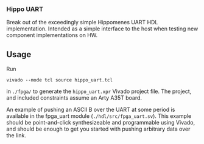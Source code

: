 ### Hippo UART

Break out of the exceedingly simple Hippomenes UART HDL implementation.
Intended as a simple interface to the host when testing new component implementations on HW.

## Usage

Run

```vivado --mode tcl source hippo_uart.tcl```

in `./fpga/` to generate the `hippo_uart.xpr` Vivado project file. The project, and included constraints assume an Arty A35T board.

An example of pushing an ASCII B over the UART at some period is available in the fpga_uart module (`./hdl/src/fpga_uart.sv`). This example should be point-and-click synthesizeable and programmable using Vivado, and should be enough to get you started with pushing arbitrary data over the link.
